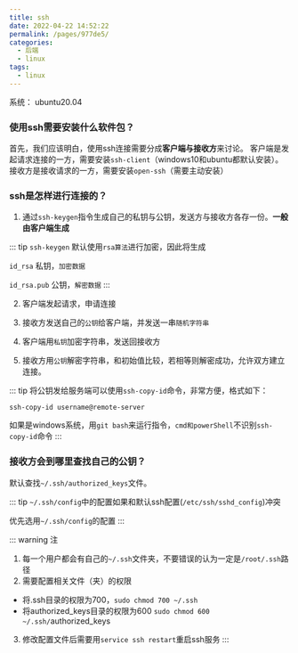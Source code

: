 ```yaml
---
title: ssh
date: 2022-04-22 14:52:22
permalink: /pages/977de5/
categories:
  - 后端
  - linux
tags:
  - linux
---
```

系统： ubuntu20.04

### 使用ssh需要安装什么软件包？

首先，我们应该明白，使用ssh连接需要分成**客户端与接收方**来讨论。
客户端是发起请求连接的一方，需要安装`ssh-client`（windows10和ubuntu都默认安装）。
接收方是接收请求的一方，需要安装`open-ssh`（需要主动安装）

### ssh是怎样进行连接的？
1. 通过` ssh-keygen `指令生成自己的私钥与公钥，发送方与接收方各存一份。**一般由客户端生成**

::: tip 
`ssh-keygen` 默认使用`rsa算法`进行加密，因此将生成 

`id_rsa` 私钥，`加密数据`

`id_rsa.pub` 公钥，`解密数据`
:::

2. 客户端发起请求，申请连接

3. 接收方发送自己的`公钥`给客户端，并发送一串`随机字符串`

4. 客户端用`私钥`加密字符串，发送回接收方

5. 接收方用`公钥`解密字符串，和初始值比较，若相等则解密成功，允许双方建立连接。

::: tip 
将公钥发给服务端可以使用`ssh-copy-id`命令，非常方便，格式如下：

`ssh-copy-id username@remote-server`

如果是windows系统，用`git bash`来运行指令，`cmd和powerShell`不识别`ssh-copy-id`命令
:::

### 接收方会到哪里查找自己的公钥？

默认查找`~/.ssh/authorized_keys`文件。 

::: tip 
`~/.ssh/config`中的配置如果和默认ssh配置(`/etc/ssh/sshd_config`)冲突

优先选用`~/.ssh/config`的配置
:::



::: warning 注
1.  每一个用户都会有自己的`~/.ssh`文件夹，不要错误的认为一定是`/root/.ssh`路径
2.  需要配置相关文件（夹）的权限
-   将.ssh目录的权限为700，`sudo chmod 700 ~/.ssh`
-   将authorized_keys目录的权限为600 `sudo chmod 600 ~/.ssh/`authorized_keys
3.  修改配置文件后需要用`service ssh restart`重启ssh服务
::: 
